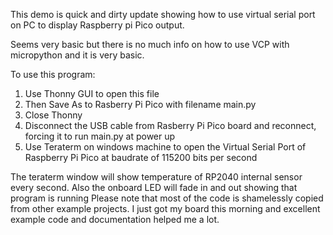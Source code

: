 This demo is quick and dirty update showing how to use virtual serial port on PC to display Raspberry pi Pico output.

Seems very basic but there is no much info on how to use VCP with micropython and it is very basic.

To use this program:

1. Use Thonny GUI to open this file
2. Then Save As to Rasberry Pi Pico with filename main.py
3. Close Thonny 
4. Disconnect the USB cable from Rasberry Pi Pico board and reconnect, forcing it to run main.py at power up
5. Use Teraterm on windows machine to open the Virtual Serial Port of Raspberry Pi Pico at baudrate of 115200 bits per second

The teraterm window will show temperature of RP2040 internal sensor every second. Also the onboard LED will fade in and out showing that program is running
Please note that most of the code is shamelessly copied from other example projects. I just got my board this morning and excellent example code and documentation helped me a lot.
